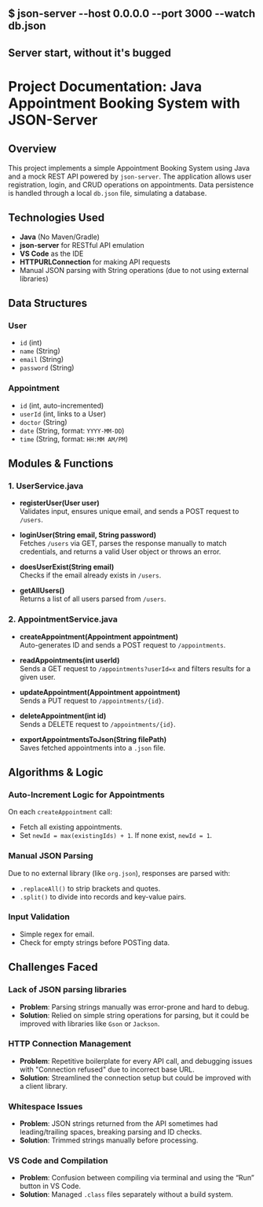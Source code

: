 ## $ json-server --host 0.0.0.0 --port 3000 --watch db.json
## Server start, without it's bugged

# Project Documentation: Java Appointment Booking System with JSON-Server

## Overview
This project implements a simple Appointment Booking System using Java and a mock REST API powered by `json-server`. The application allows user registration, login, and CRUD operations on appointments. Data persistence is handled through a local `db.json` file, simulating a database.

## Technologies Used
- **Java** (No Maven/Gradle)
- **json-server** for RESTful API emulation
- **VS Code** as the IDE
- **HTTPURLConnection** for making API requests
- Manual JSON parsing with String operations (due to not using external libraries)

## Data Structures

### User
- `id` (int)
- `name` (String)
- `email` (String)
- `password` (String)

### Appointment
- `id` (int, auto-incremented)
- `userId` (int, links to a User)
- `doctor` (String)
- `date` (String, format: `YYYY-MM-DD`)
- `time` (String, format: `HH:MM AM/PM`)

## Modules & Functions

### 1. UserService.java

- **registerUser(User user)**  
  Validates input, ensures unique email, and sends a POST request to `/users`.
  
- **loginUser(String email, String password)**  
  Fetches `/users` via GET, parses the response manually to match credentials, and returns a valid User object or throws an error.
  
- **doesUserExist(String email)**  
  Checks if the email already exists in `/users`.

- **getAllUsers()**  
  Returns a list of all users parsed from `/users`.

### 2. AppointmentService.java

- **createAppointment(Appointment appointment)**  
  Auto-generates ID and sends a POST request to `/appointments`.
  
- **readAppointments(int userId)**  
  Sends a GET request to `/appointments?userId=x` and filters results for a given user.

- **updateAppointment(Appointment appointment)**  
  Sends a PUT request to `/appointments/{id}`.

- **deleteAppointment(int id)**  
  Sends a DELETE request to `/appointments/{id}`.

- **exportAppointmentsToJson(String filePath)**  
  Saves fetched appointments into a `.json` file.

## Algorithms & Logic

### Auto-Increment Logic for Appointments
On each `createAppointment` call:
- Fetch all existing appointments.
- Set `newId = max(existingIds) + 1`. If none exist, `newId = 1`.

### Manual JSON Parsing
Due to no external library (like `org.json`), responses are parsed with:
- `.replaceAll()` to strip brackets and quotes.
- `.split()` to divide into records and key-value pairs.

### Input Validation
- Simple regex for email.
- Check for empty strings before POSTing data.

## Challenges Faced

### Lack of JSON parsing libraries
- **Problem**: Parsing strings manually was error-prone and hard to debug.
- **Solution**: Relied on simple string operations for parsing, but it could be improved with libraries like `Gson` or `Jackson`.

### HTTP Connection Management
- **Problem**: Repetitive boilerplate for every API call, and debugging issues with "Connection refused" due to incorrect base URL.
- **Solution**: Streamlined the connection setup but could be improved with a client library.

### Whitespace Issues
- **Problem**: JSON strings returned from the API sometimes had leading/trailing spaces, breaking parsing and ID checks.
- **Solution**: Trimmed strings manually before processing.

### VS Code and Compilation
- **Problem**: Confusion between compiling via terminal and using the “Run” button in VS Code.
- **Solution**: Managed `.class` files separately without a build system.
